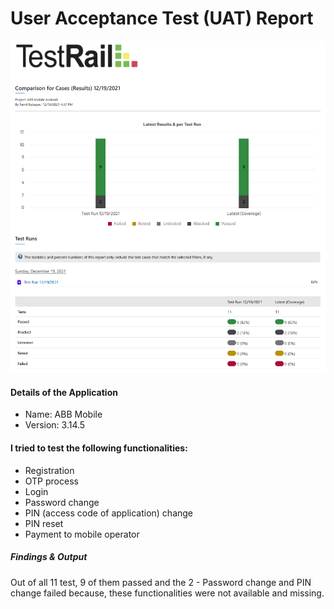 # User Acceptance Test (UAT) Report

![image](TestRailCases.PNG)

#### Details of the Application
* Name: ABB Mobile
* Version: 3.14.5

#### I tried to test the following functionalities:
* Registration
* OTP process
* Login
* Password change
* PIN (access code of application) change
* PIN reset
* Payment to mobile operator

##### Findings & Output

Out of all 11 test, 9 of them passed and the 2 - Password change and PIN change failed because, these functionalities were not available and missing.